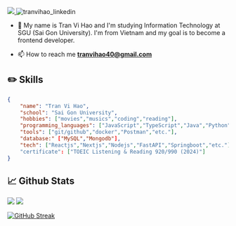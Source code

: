 <a href=https://www.linkedin.com/in/hao-tran-vi-8a8282229/> <img src="https://img.shields.io/badge/-LinkedIn-0e76a8?logo=linkedIn"> </a> 
<img src="https://komarev.com/ghpvc/?username=nameless-h&label=Profile%20views&color=0e75b6&style=flat" alt="tranvihao_linkedin" /> 

- 💬 My name is Tran Vi Hao and I'm studying Information Technology at SGU (Sai Gon University). I'm from Vietnam and my goal is to become a frontend developer.

- 📫 How to reach me **tranvihao40@gmail.com**

## ✏️ Skills

```json
{
    "name": "Tran Vi Hao",
    "school": "Sai Gon University",
    "hobbies": ["movies","musics","coding","reading"],
    "programming_languages": ["JavaScript","TypeScript","Java","Python"],
    "tools": ["git/github","docker","Postman","etc."],
    "database:" ["MySQL","Mongodb"],
    "tech": ["Reactjs","Nextjs","Nodejs","FastAPI","Springboot","etc."]
    "certificate": ["TOEIC Listening & Reading 920/990 (2024)"]
}
```



## 📈 Github Stats


<img src="https://github-readme-stats.vercel.app/api/top-langs/?username=vihao1802&theme=radical&layout=compact&langs_count=6">

<img src="https://github-readme-stats.vercel.app/api?username=vihao1802&theme=radical&show_icons=true&count_private=true"> 

[![GitHub Streak](http://github-readme-streak-stats.herokuapp.com?user=vihao1802&theme=radical&date_format=M%20j%5B%2C%20Y%5D)](https://git.io/streak-stats)




